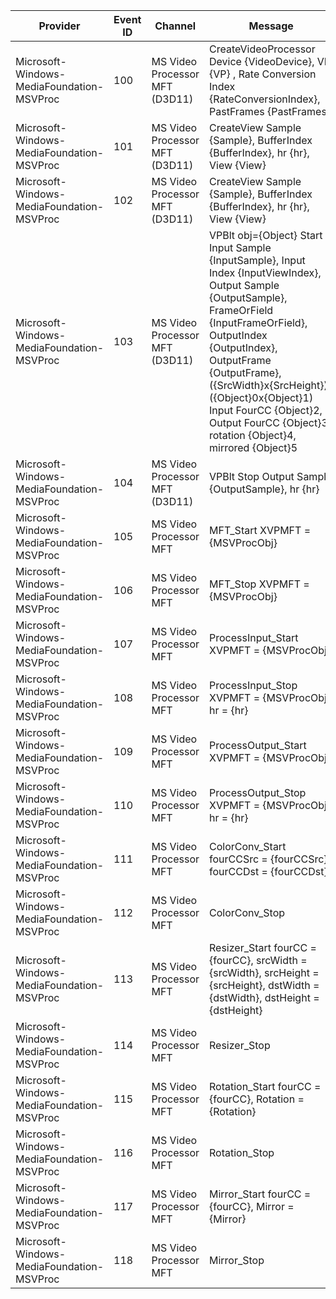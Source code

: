 Provider                                   |  Event ID  |  Channel                         |  Message
-------------------------------------------|------------|----------------------------------|--------------------------------------------------------------------------------------------------------------------------------------------------------------------------------------------------------------------------------------------------------------------------------------------------------------------------------------------------
Microsoft-Windows-MediaFoundation-MSVProc  |  100       |  MS Video Processor MFT (D3D11)  |  CreateVideoProcessor Device {VideoDevice}, VP {VP} , Rate Conversion Index {RateConversionIndex}, PastFrames {PastFrames}
Microsoft-Windows-MediaFoundation-MSVProc  |  101       |  MS Video Processor MFT (D3D11)  |  CreateView Sample {Sample}, BufferIndex {BufferIndex}, hr {hr}, View {View}
Microsoft-Windows-MediaFoundation-MSVProc  |  102       |  MS Video Processor MFT (D3D11)  |  CreateView Sample {Sample}, BufferIndex {BufferIndex}, hr {hr}, View {View}
Microsoft-Windows-MediaFoundation-MSVProc  |  103       |  MS Video Processor MFT (D3D11)  |  VPBlt obj={Object} Start Input Sample {InputSample}, Input Index {InputViewIndex}, Output Sample {OutputSample}, FrameOrField {InputFrameOrField}, OutputIndex {OutputIndex}, OutputFrame {OutputFrame}, ({SrcWidth}x{SrcHeight})..({Object}0x{Object}1) Input FourCC {Object}2, Output FourCC {Object}3, rotation {Object}4, mirrored {Object}5
Microsoft-Windows-MediaFoundation-MSVProc  |  104       |  MS Video Processor MFT (D3D11)  |  VPBlt Stop Output Sample {OutputSample}, hr {hr}
Microsoft-Windows-MediaFoundation-MSVProc  |  105       |  MS Video Processor MFT          |  MFT_Start XVPMFT = {MSVProcObj}
Microsoft-Windows-MediaFoundation-MSVProc  |  106       |  MS Video Processor MFT          |  MFT_Stop XVPMFT = {MSVProcObj}
Microsoft-Windows-MediaFoundation-MSVProc  |  107       |  MS Video Processor MFT          |  ProcessInput_Start XVPMFT = {MSVProcObj}
Microsoft-Windows-MediaFoundation-MSVProc  |  108       |  MS Video Processor MFT          |  ProcessInput_Stop  XVPMFT = {MSVProcObj} hr = {hr}
Microsoft-Windows-MediaFoundation-MSVProc  |  109       |  MS Video Processor MFT          |  ProcessOutput_Start XVPMFT = {MSVProcObj}
Microsoft-Windows-MediaFoundation-MSVProc  |  110       |  MS Video Processor MFT          |  ProcessOutput_Stop  XVPMFT = {MSVProcObj} hr = {hr}
Microsoft-Windows-MediaFoundation-MSVProc  |  111       |  MS Video Processor MFT          |  ColorConv_Start fourCCSrc = {fourCCSrc}, fourCCDst = {fourCCDst}
Microsoft-Windows-MediaFoundation-MSVProc  |  112       |  MS Video Processor MFT          |  ColorConv_Stop
Microsoft-Windows-MediaFoundation-MSVProc  |  113       |  MS Video Processor MFT          |  Resizer_Start fourCC = {fourCC}, srcWidth = {srcWidth}, srcHeight = {srcHeight}, dstWidth = {dstWidth}, dstHeight = {dstHeight}
Microsoft-Windows-MediaFoundation-MSVProc  |  114       |  MS Video Processor MFT          |  Resizer_Stop
Microsoft-Windows-MediaFoundation-MSVProc  |  115       |  MS Video Processor MFT          |  Rotation_Start fourCC = {fourCC}, Rotation = {Rotation}
Microsoft-Windows-MediaFoundation-MSVProc  |  116       |  MS Video Processor MFT          |  Rotation_Stop
Microsoft-Windows-MediaFoundation-MSVProc  |  117       |  MS Video Processor MFT          |  Mirror_Start fourCC = {fourCC}, Mirror = {Mirror}
Microsoft-Windows-MediaFoundation-MSVProc  |  118       |  MS Video Processor MFT          |  Mirror_Stop